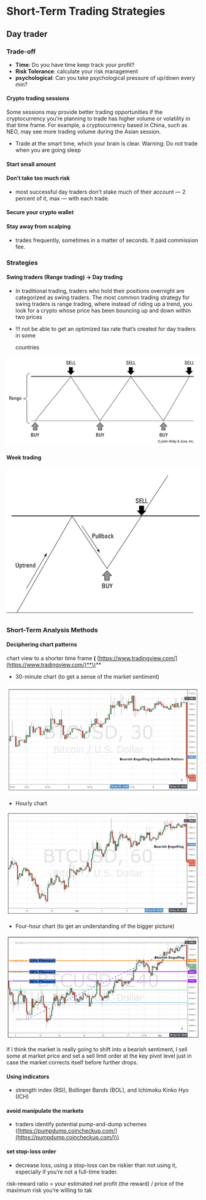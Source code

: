 # Short-Term Trading Strategies

## Day trader

### Trade-off

* **Time**: Do you have time keep track your profit?
* **Risk Tolerance**: calculate your risk management
* **psychological**: Can you take psychological pressure of up/down every min?

#### Crypto trading sessions

Some sessions may provide better trading opportunities if the cryptocurrency you’re planning to trade has higher volume or volatility in that time frame. For example, a cryptocurrency based in China, such as NEO, may see more trading volume during the Asian session.

* Trade at the smart time, which your brain is clear. Warning: Do not trade when you are going sleep

#### Start small amount

#### Don’t take too much risk

* most successful day traders don’t stake much of their account — 2 percent of it, max — with each trade.

#### Secure your crypto wallet

#### Stay away from scalping

* trades frequently, sometimes in a matter of seconds. It paid commission fee.

### Strategies

#### Swing traders \(Range trading\) -&gt; Day trading

* In traditional trading, traders who hold their positions overnight are categorized as swing traders. The most common trading strategy for swing traders is range trading, where instead of riding up a trend, you look for a crypto whose price has been bouncing up and down within two prices
* !!! not be able to get an optimized tax rate that’s created for day traders in some

  countries

![](.gitbook/assets/image%20%287%29.png)

#### Week trading

![](.gitbook/assets/image%20%2812%29.png)

### Short-Term Analysis Methods

#### Deciphering chart patterns

chart view to a shorter time frame **\(** [https://www.tradingview.com/](https://www.tradingview.com/)**\)**

* 30-minute chart \(to get a sense of the market sentiment\)

![](.gitbook/assets/image%20%2813%29.png)

* Hourly chart

![](.gitbook/assets/image%20%2811%29.png)

* Four-hour chart \(to get an understanding of the bigger picture\)

![](.gitbook/assets/image%20%286%29.png)

if I think the market is really going to shift into a bearish sentiment, I sell some at market price and set a sell limit order at the key pivot level just in case the market corrects itself before further drops.

#### Using indicators

* strength index \(RSI\), Bollinger Bands \(BOL\), and Ichimoku Kinko Hyo \(ICH\)

#### avoid manipulate the markets

* traders identify potential pump-and-dump schemes \([https://pumpdump.coincheckup.com/](https://pumpdump.coincheckup.com/)\)

#### set stop-loss order

* decrease loss, using a stop-loss can be riskier than not using it, especially if you’re not a full-time trader.

risk-reward ratio = your estimated net profit \(the reward\) / price of the maximum risk you’re willing to tak

